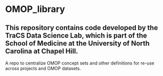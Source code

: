 # OMOP_library

This repository contains code developed by the TraCS Data Science Lab, which is part of the School of Medicine at the University of North Carolina at Chapel Hill.
---
A repo to centralize OMOP concept sets and other definitions for re-use across projects and OMOP datasets. 
